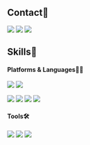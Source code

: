 
## Contact📱

<img src="https://img.shields.io/badge/Dorodong96-181717?style=flat-square&logo=GitHub&logoColor=white"/> <img src="https://img.shields.io/badge/dk143496@gmail.com-EA4335?style=flat-square&logo=Gmail&logoColor=white"/> <img src="https://img.shields.io/badge/Dongkyu Kim-0A66C2?style=flat-square&logo=LinkedIn&logoColor=white"/>



## Skills👊

#### Platforms & Languages🧑‍💻

<img src="https://img.shields.io/badge/iOS-000000?style=flat-square&logo=iOS&logoColor=white"/> <img src="https://img.shields.io/badge/ROS-22314E?style=flat-square&logo=ROS&logoColor=white"/>

<img src="https://img.shields.io/badge/Swift-F05138?style=flat-square&logo=Swift&logoColor=white"/> <img src="https://img.shields.io/badge/Python-3776AB?style=flat-square&logo=Python&logoColor=white"/> <img src="https://img.shields.io/badge/C-A8B9CC?style=flat-square&logo=C&logoColor=white"/> <img src="https://img.shields.io/badge/C++-00599C?style=flat-square&logo=Cplusplus&logoColor=white"/>

#### Tools🛠

<img src="https://img.shields.io/badge/Git-F05032?style=flat-square&logo=Git&logoColor=white"/> <img src="https://img.shields.io/badge/Firebase-FFCA28?style=flat-square&logo=Firebase&logoColor=white"/> <img src="https://img.shields.io/badge/OpenCV-5C3EE8?style=flat-square&logo=OpenCV&logoColor=white"/>

